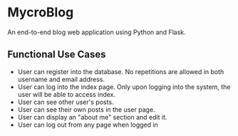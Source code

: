 # MycroBlog
An end-to-end blog web application using Python and Flask.

## Functional Use Cases

- User can register into the database.
No repetitions are allowed in both username and email address.
- User can log into the index page.
Only upon logging into the system, the user will be able to access index.
- User can see other user's posts.
- User can see their own posts in the user page.
- User can display an "about me" section and edit it.
- User can log out from any page when logged in
